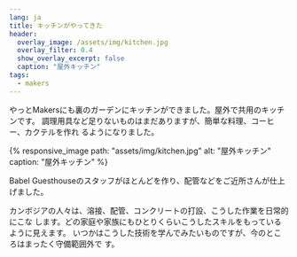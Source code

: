 ```yaml
---
lang: ja
title: キッチンがやってきた
header:
  overlay_image: /assets/img/kitchen.jpg
  overlay_filter: 0.4
  show_overlay_excerpt: false
  caption: "屋外キッチン"
tags:
  - makers
---
```


やっとMakersにも裏のガーデンにキッチンができました。屋外で共用のキッチンです。
調理用具など足りないものはまだありますが、簡単な料理、コーヒー、カクテルを作れ
るようになりました。

{% responsive_image
    path: "assets/img/kitchen.jpg"
    alt: "屋外キッチン"
    caption: "屋外キッチン"
%}

Babel Guesthouseのスタッフがほとんどを作り、配管などをご近所さんが仕上げました。

カンボジアの人々は、溶接、配管、コンクリートの打設、こうした作業を日常的にこな
します。どの家庭や家族にもひとりくらいこうしたスキルをもっているように見えます。
いつかはこうした技術を学んでみたいものですが、今のところはまったく守備範囲外で
す。
